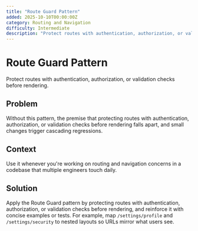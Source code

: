 ```yaml
---
title: "Route Guard Pattern"
added: 2025-10-10T00:00:00Z
category: Routing and Navigation
difficulty: Intermediate
description: "Protect routes with authentication, authorization, or validation checks before rendering."
---
```

# Route Guard Pattern

Protect routes with authentication, authorization, or validation checks before rendering.

## Problem

Without this pattern, the premise that protecting routes with authentication, authorization, or validation checks before rendering falls apart, and small changes trigger cascading regressions.

## Context

Use it whenever you're working on routing and navigation concerns in a codebase that multiple engineers touch daily.

## Solution

Apply the Route Guard pattern by protecting routes with authentication, authorization, or validation checks before rendering, and reinforce it with concise examples or tests. For example, map `/settings/profile` and `/settings/security` to nested layouts so URLs mirror what users see.
